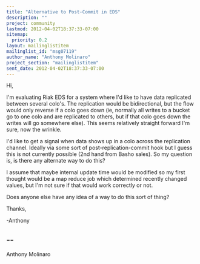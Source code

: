 ```yaml
---
title: "Alternative to Post-Commit in EDS"
description: ""
project: community
lastmod: 2012-04-02T18:37:33-07:00
sitemap:
  priority: 0.2
layout: mailinglistitem
mailinglist_id: "msg07119"
author_name: "Anthony Molinaro"
project_section: "mailinglistitem"
sent_date: 2012-04-02T18:37:33-07:00
---
```



Hi,

 I'm evaluating Riak EDS for a system where I'd like to have data
replicated between several colo's. The replication would be
bidirectional, but the flow would only reverse if a colo goes down
(ie, normally all writes to a bucket go to one colo and are replicated
to others, but if that colo goes down the writes will go somewhere
else). This seems relatively straight forward I'm sure, now the
wrinkle.

 I'd like to get a signal when data shows up in a colo across the
replication channel. Ideally via some sort of post-replication-commit
hook but I guess this is not currently possible (2nd hand from Basho
sales). So my question is, is there any alternate way to do this?

 I assume that maybe internal update time would be modified so my
first thought would be a map reduce job which determined recently
changed values, but I'm not sure if that would work correctly or not.

 Does anyone else have any idea of a way to do this sort of thing?

Thanks,

-Anthony

-- 
------------------------------------------------------------------------
Anthony Molinaro 

